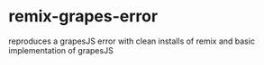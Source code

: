 # remix-grapes-error
reproduces a grapesJS error with clean installs of remix and basic implementation of grapesJS
